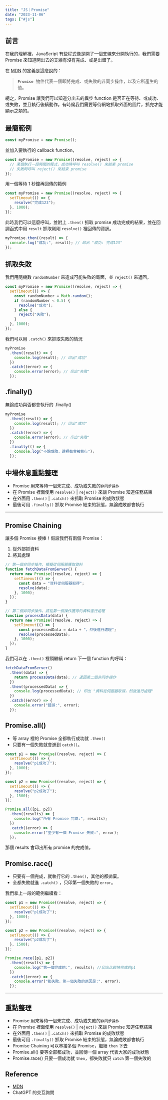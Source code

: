 ```yaml
---
title: "JS｜Promise"
date: "2023-11-06"
tags: ["#js"]
---
```


## 前言

在我的理解裡，JavaScript 有些程式像是開了一個支線來分開執行的，我們需要 Promise 來知道開出去的支線有沒有完成、或是出錯了。

在 [MDN](https://developer.mozilla.org/zh-TW/docs/Web/JavaScript/Reference/Global_Objects/Promise) 的定義是這麼說的：

> **`Promise`**  物件代表一個即將完成、或失敗的非同步操作，以及它所產生的值。

總之，Promise 讓我們可以知道分出去的異步 function 是否正在等待、或成功、或失敗，並且執行後續動作。有時候我們需要等待網站抓取外面的圖片，抓完才能顯示之類的。

## 最簡範例

```jsx
const myPromise = new Promise();
```

並加入要執行的 callback function，

```jsx
const myPromise = new Promise((resolve, reject) => {
  // 某個執行一段時間的程式，成功時呼叫 resolve() 來結束 promise
  // 失敗時呼叫 reject() 來結束 promise
});
```

用一個等待 1 秒鐘再回傳的範例

```jsx
const myPromise = new Promise((resolve, reject) => {
  setTimeout(() => {
    resolve("完成123");
  }, 1000);
});
```

此時我們可以這麼呼叫，並附上 `.then()` 抓取 promise 成功完成的結果，並在回調函式中用 `result` 抓取剛剛 `resolve()` 裡回傳的資訊。

```jsx
myPromise.then((result) => {
  console.log("成功:", result); // 印出 "成功: 完成123"
});
```

## 抓取失敗

我們用隨機數 `randomNumber` 來造成可能失敗的局面，並 `reject()` 來返回。

```jsx
const myPromise = new Promise((resolve, reject) => {
  setTimeout(() => {
    const randomNumber = Math.random();
    if (randomNumber < 0.5) {
      resolve("成功");
    } else {
      reject("失敗");
    }
  }, 1000);
});
```

我們可以用 `.catch()` 來抓取失敗的情況

```jsx
myPromise
  .then((result) => {
    console.log(result); // 印出"成功"
  })
  .catch((error) => {
    console.error(error); // 印出"失敗"
  });
```

## .finally()

無論成功與否都會執行的 .finally()

```jsx
myPromise
  .then((result) => {
    console.log(result); // 印出"成功"
  })
  .catch((error) => {
    console.error(error); // 印出"失敗"
  })
  .finally(() => {
    console.log("不論成敗，這裡都會被執行");
  });
```

## 中場休息重點整理

- Promise 用來等待一個未完成、成功或失敗的`非同步操作`
- 在 Promise 裡面使用 `resolve()` | `reject()` 來讓 Promise 知道任務結束
- 在外面用 `.then()` | `.catch()` 來抓取 Promise 的成敗狀態
- 最後可用 `.finally()` 抓取 Promise 結束的狀態，無論成敗都會執行

---

## Promise Chaining

讓多個 Promise 接棒！假設我們有兩個 Promise：

1. 從外部抓資料
2. 將其處理

```jsx
// 第一個非同步操作，模擬從伺服器獲取資料
function fetchDataFromServer() {
  return new Promise((resolve, reject) => {
    setTimeout(() => {
      const data = "資料從伺服器取得";
      resolve(data);
    }, 1000);
  });
}

// 第二個非同步操作，將從第一個操作獲得的資料進行處理
function processData(data) {
  return new Promise((resolve, reject) => {
    setTimeout(() => {
      const processedData = data + "，然後進行處理";
      resolve(processedData);
    }, 1000);
  });
}
```

我們可以在 `.then()` 裡頭繼續 return 下一個 function 的呼叫：

```jsx
fetchDataFromServer()
  .then((data) => {
    return processData(data); // 返回第二個非同步操作
  })
  .then((processedData) => {
    console.log(processedData); // 印出 "資料從伺服器取得，然後進行處理"
  })
  .catch((error) => {
    console.error("錯誤:", error);
  });
```

## Promise.all()

- 等 array 裡的 Promise 全都執行成功就 `.then()`
- 只要有一個失敗就會進到 `catch()`。

```jsx
const p1 = new Promise((resolve, reject) => {
  setTimeout(() => {
    resolve("p1成功了");
  }, 1000);
});

const p2 = new Promise((resolve, reject) => {
  setTimeout(() => {
    resolve("p2成功了");
  }, 1500);
});

Promise.all([p1, p2])
  .then((results) => {
    console.log("所有 Promise 完成:", results);
  })
  .catch((error) => {
    console.error("至少有一個 Promise 失敗:", error);
  });
```

那個 results 會印出所有 promise 的完成值。

## Promise.race()

- 只要有一個完成，就執行它的 `.then()`，其他的都拋棄。
- 全都失敗就進 `.catch()` ，只印第一個失敗的 `error`。

我們拿上一段的範例繼續看：

```jsx
const p1 = new Promise((resolve, reject) => {
  setTimeout(() => {
    resolve("p1成功了");
  }, 1000);
});

const p2 = new Promise((resolve, reject) => {
  setTimeout(() => {
    resolve("p2成功了");
  }, 1500);
});

Promise.race([p1, p2])
  .then((results) => {
    console.log("第一個完成的:", results); //印出比較快完成的p1
  })
  .catch((error) => {
    console.error("都失敗，第一個失敗的原因是:", error);
  });
```

---

## 重點整理

- Promise 用來等待一個未完成、成功或失敗的`非同步操作`
- 在 Promise 裡面使用 `resolve()` | `reject()` 來讓 Promise 知道任務結束
- 在外面用 `.then()` | `.catch()` 來抓取 Promise 的成敗狀態
- 最後可用 `.finally()` 抓取 Promise 結束的狀態，無論成敗都會執行
- Promise Chaining 可以串接多個 Promise，繼續 `then` 下去
- Promise.all() 要等全部都成功，並回傳一個 array 代表大家的成功狀態
- Promise.race() 只要一個成功就 `then`，都失敗就只 `catch` 第一個失敗的

## Reference

- [MDN](https://developer.mozilla.org/zh-TW/docs/Web/JavaScript/Reference/Global_Objects/Promise)
- ChatGPT 的交互詢問
